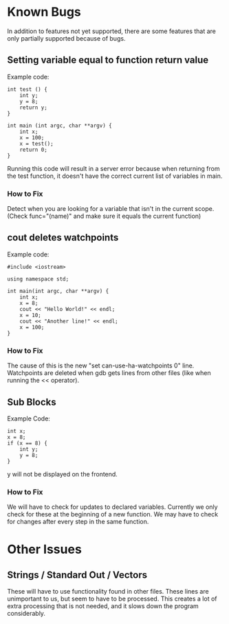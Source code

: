 # Known Bugs
In addition to features not yet supported, there are some features that are only partially supported because of bugs.

## Setting variable equal to function return value
Example code:

    int test () {
    	int y;
    	y = 8;
    	return y;    }
    
    int main (int argc, char **argv) {
    	int x;
    	x = 100;
    	x = test();
    	return 0;    }
    
Running this code will result in a server error because when returning from the test function, it doesn't have the correct current list of variables in main.

### How to Fix
Detect when you are looking for a variable that isn't in the current scope. (Check func="(name)" and make sure it equals the current function)

## cout deletes watchpoints
Example code:

    #include <iostream>
    
    using namespace std;
    
    int main(int argc, char **argv) {
    	int x;
    	x = 8;
    	cout << "Hello World!" << endl;
    	x = 10;
    	cout << "Another line!" << endl;
    	x = 100;
    }

### How to Fix
The cause of this is the new "set can-use-ha-watchpoints 0" line. Watchpoints are deleted when gdb gets lines from other files (like when running the << operator).

## Sub Blocks
Example Code:

    int x;
    x = 8;
    if (x == 8) {
    	int y;
    	y = 8;    }

y will not be displayed on the frontend.

### How to Fix
We will have to check for updates to declared variables. Currently we only check for these at the beginning of a new function. We may have to check for changes after every step in the same function.

# Other Issues

## Strings / Standard Out / Vectors
These will have to use functionality found in other files. These lines are unimportant to us, but seem to have to be processed. This creates a lot of extra processing that is not needed, and it slows down the program considerably.